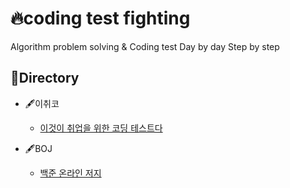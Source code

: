 # 🔥coding test fighting

Algorithm problem solving &amp; Coding test
Day by day
Step by step

## 📂Directory

-   🖋이취코

    -   [이것이 취업을 위한 코딩 테스트다](https://github.com/zzangw00/problem-solving/tree/main/%EC%9D%B4%EC%B7%A8%EC%BD%94)

-   🖋BOJ

    -   [백준 온라인 저지](https://github.com/zzangw00/problem-solving/tree/main/BOJ)
